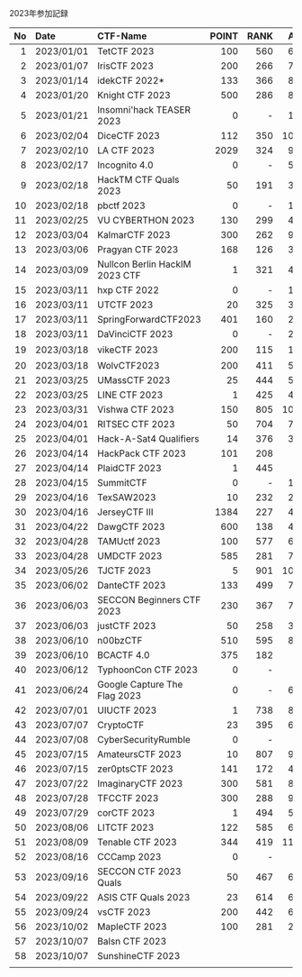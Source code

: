 2023年参加記録

| No |Date      |CTF-Name                          |POINT| RANK| Ans| All|Repo|URL(CTFTime)                    |URL                                 |
|---:|:---      |:---                              | ---:| ---:|---:|---:|:---|:---                            |:---                                |
|  1 |2023/01/01|TetCTF 2023                       |  100|  560| 601| ---| △ | https://ctftime.org/event/1842 | https://ctf.hackemail.live/        |
|  2 |2023/01/07|IrisCTF 2023                      |  200|  266| 730|1035| ◎ | https://ctftime.org/event/1774 | https://2023.irisc.tf/             |
|  3 |2023/01/14|idekCTF 2022*                     |  133|  366| 847| ---| △ | https://ctftime.org/event/1839 | https://ctf.idek.team/             |
|  4 |2023/01/20|Knight CTF 2023                   |  500|  286| 848| ---| ○ | https://ctftime.org/event/1792 | https://2023.knightctf.com/        |
|  5 |2023/01/21|Insomni'hack TEASER 2023          |    0|    -| 134| 342| △ | https://ctftime.org/event/1831 | https://teaser.insomnihack.ch/     |
|  6 |2023/02/04|DiceCTF 2023                      |  112|  350|1041| ---| ◎ | https://ctftime.org/event/1838 | https://ctf.dicega.ng/             |
|  7 |2023/02/10|LA CTF 2023                       | 2029|  324| 980| ---| ◎ | https://ctftime.org/event/1732 | https://platform.lac.tf/           |
|  8 |2023/02/17|Incognito 4.0                     |    0|    -| 525| ---| △ | https://ctftime.org/event/1880 | https://ictf.ninja/                |
|  9 |2023/02/18|HackTM CTF Quals 2023             |   50|  191| 366| 794| △ | https://ctftime.org/event/1848 | https://ctf.hacktm.ro/             |
| 10 |2023/02/18|pbctf 2023                        |    0|    -| 150|1067| △ | https://ctftime.org/event/1763 | https://ctf.perfect.blue/          |
| 11 |2023/02/25|VU CYBERTHON 2023                 |  130|  299| 439| ---| △ | https://ctftime.org/event/1881 | https://www.cyberthon.lt/          |
| 12 |2023/03/04|KalmarCTF 2023                    |  300|  262| 905|1532| △ | https://ctftime.org/event/1878 | https://kalmarc.tf/                |
| 13 |2023/03/06|Pragyan CTF 2023                  |  168|  126| 399|    | △ | https://ctftime.org/event/1931 | http://ctf.pragyan.org/            |
| 14 |2023/03/09|Nullcon Berlin HackIM 2023 CTF    |    1|  321| 407| ---| △ | https://ctftime.org/event/1900 | https://ctf.nullcon.net/           |
| 15 |2023/03/11|hxp CTF 2022                      |    0|    -| 181|1282| △ | https://ctftime.org/event/1845 | https://2022.ctf.link/             |
| 16 |2023/03/11|UTCTF 2023                        |   20|  325| 336| ---| △ | https://ctftime.org/event/1919 | https://utctf.live/                |
| 17 |2023/03/11|SpringForwardCTF2023              |  401|  160| 247| ---| △ | https://ctftime.org/event/1927 | https://nicc.ctfd.io/              |
| 18 |2023/03/11|DaVinciCTF 2023                   |    0|    -| 285| 289| △ | https://ctftime.org/event/1858 | https://dvc.tf/                    |
| 19 |2023/03/18|vikeCTF 2023                      |  200|  115| 197| 718| 〇 | https://ctftime.org/event/1884 | https://ctf.vikesec.ca/            |
| 20 |2023/03/18|WolvCTF2023                       |  200|  411| 599| 910| ◎ | https://ctftime.org/event/1866 | https://wolvctf.io/                |
| 21 |2023/03/25|UMassCTF 2023                     |   25|  444| 571| ---|    | https://ctftime.org/event/1912 | https://ctf.umasscybersec.org/     |
| 22 |2023/03/25|LINE CTF 2023                     |    1|  425| 476| ---| △ | https://ctftime.org/event/1716 | https://score.linectf.me/          |
| 23 |2023/03/31|Vishwa CTF 2023                   |  150|  805|1090| ---| △ | https://ctftime.org/event/1904 | https://www.vishwactf.com/         |
| 24 |2023/04/01|RITSEC CTF 2023                   |   50|  704| 712| 717| △ | https://ctftime.org/event/1860 | https://ctf.ritsec.club/           |
| 25 |2023/04/01|Hack-A-Sat4 Qualifiers            |   14|  376| 381| ---| △ | https://ctftime.org/event/1837 | https://quals.2023.hackasat.com/   |
| 26 |2023/04/14|HackPack CTF 2023                 |  101|  208|    |    |    | https://ctftime.org/event/1893 | https://ctf2023.hackpack.club/     |
| 27 |2023/04/14|PlaidCTF 2023                     |    1|  445|    |    |    | https://ctftime.org/event/1770 | https://plaidctf.com/              |
| 28 |2023/04/15|SummitCTF                         |    0|    -| 104| 357| △ | https://ctftime.org/event/1862 | https://summitctf.org/             |
| 29 |2023/04/16|TexSAW2023                        |   10|  232| 234| 330| △ | https://ctftime.org/event/1959 | https://www.texsaw2023.com/        |
| 30 |2023/04/16|JerseyCTF III                     | 1384|  227| 481| 793| ◎ | https://ctftime.org/event/1908 | https://ctf.jerseyctf.com/         |
| 31 |2023/04/22|DawgCTF 2023                      |  600|  138| 409| 616| ◎ | https://ctftime.org/event/1974 | https://metactf.com/join/dawgctf23/|
| 32 |2023/04/28|TAMUctf 2023                      |  100|  577| 609|1007|    | https://ctftime.org/event/1914 | https://tamuctf.com/               |
| 33 |2023/04/28|UMDCTF 2023                       |  585|  281| 745|1017|    | https://ctftime.org/event/1949 | https://umdctf.io/                 |
| 34 |2023/05/26|TJCTF 2023                        |    5|  901|1047| ---|    | https://ctftime.org/event/1865 | https://ctf.tjctf.org/             |
| 35 |2023/06/02|DanteCTF 2023                     |  133|  499| 702| 967|    | https://ctftime.org/event/2000 | https://dantectf.it/               |
| 36 |2023/06/03|SECCON Beginners CTF 2023         |  230|  367| 778| ---| ◎ |                                | https://score.beginners.seccon.jp/ |
| 37 |2023/06/03|justCTF 2023                      |   50|  258| 314| 947|    | https://ctftime.org/event/1930 | https://2023.justctf.team/         |
| 38 |2023/06/10|n00bzCTF                          |  510|  595| 855|1166|    | https://ctftime.org/event/1895 | https://ctf.n00bzunit3d.xyz/       |
| 39 |2023/06/10|BCACTF 4.0                        |  375|  182|    |    |    | https://ctftime.org/event/1941 | https://play.bcactf.com/           |
| 40 |2023/06/12|TyphoonCon CTF 2023               |    0|    -|    |    |    | https://ctftime.org/event/1997 | https://typhoonconctf-2023.ctfd.io/|
| 41 |2023/06/24|Google Capture The Flag 2023      |    0|    -| 676| ---|    | https://ctftime.org/event/1929 | https://capturetheflag.withgoogle.c|om/
| 42 |2023/07/01|UIUCTF 2023                       |    1|  738| 818| ---|    | https://ctftime.org/event/1899 | https://uiuc.tf/                   |
| 43 |2023/07/07|CryptoCTF                         |   23|  395| 672| ---|    | https://ctftime.org/event/1857 | https://cr.yp.toc.tf/              |
| 44 |2023/07/08|CyberSecurityRumble               |    0|    -|    |    |    | https://ctftime.org/event/1942 | https://cybersecurityrumble.de/    |
| 45 |2023/07/15|AmateursCTF 2023                  |   10|  807| 914| ---|    | https://ctftime.org/event/1983 | https://ctf.amateurs.team/         |
| 46 |2023/07/15|zer0ptsCTF 2023                   |  141|  172| 476| ---|    | https://ctftime.org/event/1972 | https://2023.ctf.zer0pts.com/      |
| 47 |2023/07/22|ImaginaryCTF 2023                 |  300|  581| 880| ---|    | https://ctftime.org/event/2015 | https://2023.imaginaryctf.org/     |
| 48 |2023/07/28|TFCCTF 2023                       |  300|  288| 970|1413|    | https://ctftime.org/event/2034 | https://ctf.thefewchosen.com/      |
| 49 |2023/07/29|corCTF 2023                       |    1|  494| 592| ---|    | https://ctftime.org/event/1928 | https://2023.cor.team/             |
| 50 |2023/08/06|LITCTF 2023                       |  122|  585| 642|1367|    | https://ctftime.org/event/2052 | https://lit.lhsmathcs.org/         |
| 51 |2023/08/09|Tenable CTF 2023                  |  344|  419|1184|1499|    | https://ctftime.org/event/2055 | https://nessus.ctfd.io/            |
| 52 |2023/08/16|CCCamp 2023                       |    0|    -|    |    |    | https://ctftime.org/event/2048 | https://ctf.alles.team/            |
| 53 |2023/09/16|SECCON CTF 2023 Quals             |   50|  467| 653| ---| ◎ | https://ctftime.org/event/2003 | https://score.quals.seccon.jp/     |
| 54 |2023/09/22|ASIS CTF Quals 2023               |   23|  614| 656| ---|    | https://ctftime.org/event/1952 | https://asisctf.com/               |
| 55 |2023/09/24|vsCTF 2023                        |  200|  442| 600| ---|    | https://ctftime.org/event/2053 | https://ctf.viewsource.me/         |
| 56 |2023/10/02|MapleCTF 2023                     |  100|  281| 291| ---| ◎ | https://ctftime.org/event/2038 | https://ctf.maplebacon.org/        |
| 57 |2023/10/07|Balsn CTF 2023                    |     |     |    |    |    | https://ctftime.org/event/2056 |                                    |
| 58 |2023/10/07|SunshineCTF 2023                  |     |     |    |    |    | https://ctftime.org/event/2079 |                                    |
|                                                                                                                                                   |
